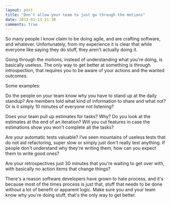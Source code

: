 ```yaml
---
layout: post
title: "Don't allow your team to just go through the motions"
date: 2013-01-13 21:30
comments: true
---
```


So many people I know claim to be doing agile, and are crafting software, and whatever. Unfortunately, from my experience it is clear that while everyone like saying they do stuff, they aren't actually doing it.

Going through the motions, instead of understanding what you're doing, is basically useless. The only way to get better at something is through introspection, that requires you to be aware of your actions and the wanted outcomes.

Some examples:

Do the people on your team know why you have to stand up at the daily standup? Are members told what kind of information to share and what not? Or is it simply 10 minutes of everyone not listening?

Does your team pull up estimates for tasks? Why? Do you look at the estimates at the end of an iteration? Will you cut features in case the estimations show you won't complete all the tasks?

Are your automatic tests valuable? I've seen mountains of useless tests that do not aid refactoring, super slow or simply just don't really test anything. If people don't understand why they're writing them, how can you expect them to write good ones?

Are your retrospectives just 30 minutes that you're waiting to get over with, with basically no action items that change things?

There's a reason software developers have grown to hate process, and it's because most of the times process is just that, stuff that needs to be done without a lot of benefit or apparent logic. Make sure you and your team know why you're doing stuff, that's the only way to get better.
